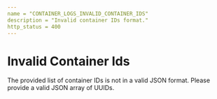 ```yaml
---
name = "CONTAINER_LOGS_INVALID_CONTAINER_IDS"
description = "Invalid container IDs format."
http_status = 400
---
```


# Invalid Container Ids

The provided list of container IDs is not in a valid JSON format. Please provide a valid JSON array of UUIDs.
